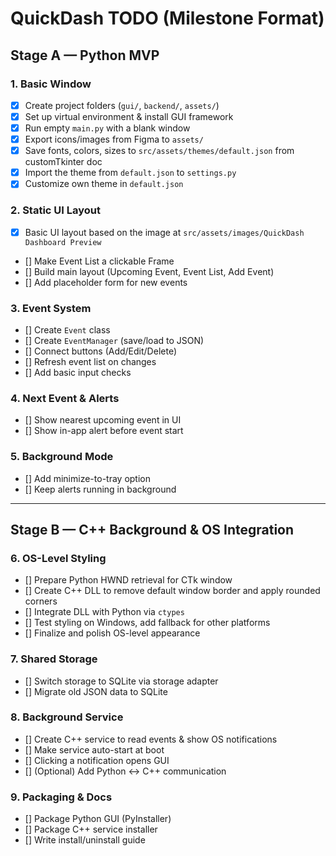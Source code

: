 # QuickDash TODO (Milestone Format)

## Stage A — Python MVP

### 1. Basic Window
- [x] Create project folders (`gui/`, `backend/`, `assets/`)
- [x] Set up virtual environment & install GUI framework
- [x] Run empty `main.py` with a blank window
- [x] Export icons/images from Figma to `assets/`
- [x] Save fonts, colors, sizes to `src/assets/themes/default.json` from customTkinter doc
- [x] Import the theme from `default.json` to `settings.py`
- [x] Customize own theme in `default.json`

### 2. Static UI Layout
- [x] Basic UI layout based on the image at `src/assets/images/QuickDash Dashboard Preview`
- [] Make Event List a clickable Frame
- [] Build main layout (Upcoming Event, Event List, Add Event)
- [] Add placeholder form for new events

### 3. Event System
- [] Create `Event` class
- [] Create `EventManager` (save/load to JSON)
- [] Connect buttons (Add/Edit/Delete)
- [] Refresh event list on changes
- [] Add basic input checks

### 4. Next Event & Alerts
- [] Show nearest upcoming event in UI
- [] Show in-app alert before event start

### 5. Background Mode
- [] Add minimize-to-tray option
- [] Keep alerts running in background

---

## Stage B — C++ Background & OS Integration

### 6. OS-Level Styling
- [] Prepare Python HWND retrieval for CTk window
- [] Create C++ DLL to remove default window border and apply rounded corners
- [] Integrate DLL with Python via `ctypes`
- [] Test styling on Windows, add fallback for other platforms
- [] Finalize and polish OS-level appearance

### 7. Shared Storage
- [] Switch storage to SQLite via storage adapter
- [] Migrate old JSON data to SQLite

### 8. Background Service
- [] Create C++ service to read events & show OS notifications
- [] Make service auto-start at boot
- [] Clicking a notification opens GUI
- [] (Optional) Add Python ↔ C++ communication

### 9. Packaging & Docs
- [] Package Python GUI (PyInstaller)
- [] Package C++ service installer
- [] Write install/uninstall guide
